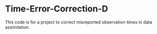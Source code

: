# Time-Error-Correction-D
This code is for a project to correct misreported observation times in data assimilation. 
